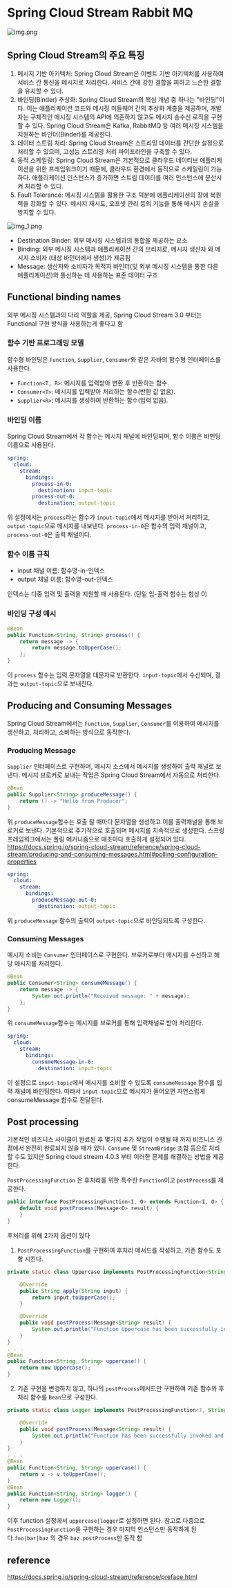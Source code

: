 # Spring Cloud Stream Rabbit MQ

![img.png](img.png)

## Spring Cloud Stream의 주요 특징

1. 메시지 기반 아키텍처: Spring Cloud Stream은 이벤트 기반 아키텍처를 사용하여 서비스 간 통신을 메시지로 처리한다. 서비스 간에 강한 결합을 피하고 느슨한 결합을 유지할 수 있다.
2. 바인딩(Binder) 추상화: Spring Cloud Stream의 핵심 개념 중 하나는 "바인딩"이다. 이는 애플리케이션 코드와 메시징 미들웨어 간의 추상화 계층을 제공하며, 개발자는 구체적인 메시징 시스템의 API에 의존하지 않고도 메시지 송수신 로직을 구현할 수 있다. Spring Cloud Stream은 Kafka, RabbitMQ 등 여러 메시징 시스템을 지원하는 바인더(Binder)를 제공한다.
3. 데이터 스트림 처리: Spring Cloud Stream은 스트리밍 데이터를 간단한 설정으로 처리할 수 있으며, 고성능 스트리밍 처리 파이프라인을 구축할 수 있다.
4. 동적 스케일링: Spring Cloud Stream은 기본적으로 클라우드 네이티브 애플리케이션을 위한 프레임워크이기 때문에, 클라우드 환경에서 동적으로 스케일링이 가능하다. 애플리케이션 인스턴스가 증가하면 스트림 데이터를 여러 인스턴스에 분산시켜 처리할 수 있다.
5. Fault Tolerance: 메시징 시스템을 활용한 구조 덕분에 애플리케이션의 장애 복원력을 강화할 수 있다. 메시지 재시도, 오프셋 관리 등의 기능을 통해 메시지 손실을 방지할 수 있다.


![img_1.png](img_1.png)

* Destination Binder: 외부 메시징 시스템과의 통합을 제공하는 요소
* Binding: 외부 메시징 시스템과 애플리케이션 간의 브리지로, 메시지 생산자 와 메시지 소비자 (대상 바인더에서 생성)가 제공됨
* Message: 생산자와 소비자가 목적지 바인더(및 외부 메시징 시스템을 통한 다른 애플리케이션)와 통신하는 데 사용하는 표준 데이터 구조

## Functional binding names
외부 메시징 시스템과의 다리 역할을 제공, Spring Cloud Stream 3.0 부터는 Functional 구현 방식을 사용하는게 좋다고 함

### 함수 기반 프로그래밍 모델
함수형 바인딩은 `Function`, `Supplier`, `Consumer`와 같은 자바의 함수형 인터페이스를 사용한다.

* `Function<T, R>`: 메시지를 입력받아 변환 후 반환하는 함수.
* `Consumer<T>`: 메시지를 입력받아 처리하는 함수(반환 값 없음).
* `Supplier<R>`: 메시지를 생성하여 반환하는 함수(입력 없음).

### 바인딩 이름
Spring Cloud Stream에서 각 함수는 메시지 채널에 바인딩되며, 함수 이름은 바인딩 이름으로 사용된다.

```yml
spring:
  cloud:
    stream:
      bindings:
        process-in-0:
          destination: input-topic
        process-out-0:
          destination: output-topic
```
위 설정에서는 `process`라는 함수가 `input-topic`에서 메시지를 받아서 처리하고, `output-topic`으로 메시지를 내보낸다. `process-in-0`은 함수의 입력 채널이고, `process-out-0`은 출력 채널이다.

### 함수 이름 규칙
* input 채널 이름: 함수명-in-인덱스
* output 채널 이름: 함수명-out-인덱스

인덱스는 다중 입력 및 출력을 지원할 때 사용된다. (단일 입-출력 함수는 항상 0)

### 바인딩 구성 예시
```java
@Bean
public Function<String, String> process() {
    return message -> {
        return message.toUpperCase();
    };
}
```
이 `process` 함수는 입력 문자열을 대문자로 반환한다. `input-topic`에서 수신되며, 결과는 `output-topic`으로 보내진다.

## Producing and Consuming Messages
Spring Cloud Stream에서는 `Function`, `Supplier`, `Consumer`를 이용하여 메시지를 생산하고, 처리하고, 소비하는 방식으로 동작한다.

### Producing Message
`Supplier` 인터페이스로 구현하며, 메시지 소스에서 메시지를 생성하여 출력 채널로 보낸다. 메시지 브로커로 보내는 작업은 Spring Cloud Stream에서 자동으로 처리한다.

```java
@Bean
public Supplier<String> produceMessage() {
    return () -> "Hello from Producer";
}
```
위 `produceMessage`함수는 호출 될 때마다 문자열을 생성하고 이를 출력채널을 통해 브로커로 보낸다. 기본적으로 주기적으로 호출되며 메시지를 지속적으로 생성한다. 스프링 프레임워크에서는 폴링 메커니즘으로 매초마다 호출하게 설정되어 있다.
https://docs.spring.io/spring-cloud-stream/reference/spring-cloud-stream/producing-and-consuming-messages.html#polling-configuration-properties

```yml
spring:
  cloud:
    stream:
      bindings:
        produceMessage-out-0:
          destination: output-topic
```
위 `produceMessage` 함수의 출력이 `output-topic`으로 바인딩되도록 구성한다.

### Consuming Messages
메시지 소비는 `Consumer` 인터페이스로 구현한다. 브로커로부터 메시지를 수신하고 해당 메시지를 처리한다.

```java
@Bean
public Consumer<String> consumeMessage() {
    return message -> {
        System.out.println("Received message: " + message);
    };
}
```
위 `consumeMessage`함수는 메시지를 브로커를 통해 입력채널로 받아 처리한다. 
```yml
spring:
  cloud:
    stream:
      bindings:
        consumeMessage-in-0:
          destination: input-topic
```
이 설정으로 `input-topic`에서 메시지를 소비할 수 있도록 `consumeMessage` 함수를 입력 채널에 바인딩한다. 따라서 `input-topic`으로 메시지가 들어오면 자연스럽게 consumeMessage 함수로 전달된다.

## Post processing
기본적인 비즈니스 사이클이 완료된 후 몇가지 추가 작업이 수행될 때 까지 비즈니스 관점에서 완전히 완료되지 않을 때가 있다. `Consume` 및 `StreamBridge` 조합 등으로 처리 할 수도 있지만 Spring cloud stream 4.0.3 부터 이러한 문제를 해결하는 방법을 제공한다.

`PostProcessingFunction` 은 후처리를 위한 특수한 `Function`이고 `postProcess`를 제공한다.

```java
public interface PostProcessingFunction<I, O> extends Function<I, O> {
	default void postProcess(Message<O> result) {
	}
}
```
후처리를 위해 2가지 옵션이 있다

1. `PostProcessingFunction`를 구현하여 후처리 메서드를 작성하고, 기존 함수도 포함 시킨다.
```java
private static class Uppercase implements PostProcessingFunction<String, String> {

	@Override
	public String apply(String input) {
		return input.toUpperCase();
	}

	@Override
	public void postProcess(Message<String> result) {
		System.out.println("Function Uppercase has been successfully invoked and its result successfully sent to target destination");
	}
}
. . .
@Bean
public Function<String, String> uppercase() {
	return new Uppercase();
}
```

2. 기존 구현을 변경하지 않고, 하나의 `postProcess`메서드만 구현하여 기존 함수와 후 처리 함수를 `Bean`으로 구성한다.
```java
private static class Logger implements PostProcessingFunction<?, String> {

	@Override
	public void postProcess(Message<String> result) {
		System.out.println("Function has been successfully invoked and its result successfully sent to target destination");
	}
}
. . .
@Bean
public Function<String, String> uppercase() {
	return v -> v.toUpperCase();
}
@Bean
public Function<String, String> logger() {
	return new Logger();
}
```
이후 function 설정에서 `uppercase|logger`로 설정하면 된다. 참고로 다중으로 `PostProcessingFunction`을 구현하는 경우 마지막 인스턴스만 동작하게 된다.`foo|bar|baz` 의 경우 `baz.postProcess`만 동작 함

## reference
https://docs.spring.io/spring-cloud-stream/reference/preface.html